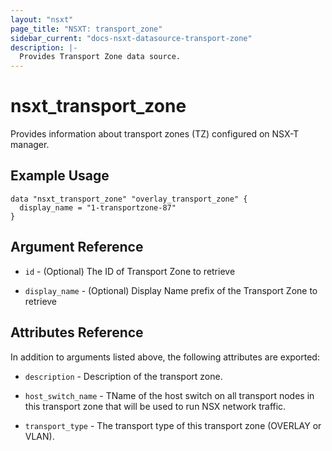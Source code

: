 ```yaml
---
layout: "nsxt"
page_title: "NSXT: transport_zone"
sidebar_current: "docs-nsxt-datasource-transport-zone"
description: |-
  Provides Transport Zone data source.
---
```


# nsxt_transport_zone

Provides information about transport zones (TZ) configured on NSX-T manager.

## Example Usage

```
data "nsxt_transport_zone" "overlay_transport_zone" {
  display_name = "1-transportzone-87"
}
```

## Argument Reference

* `id` - (Optional) The ID of Transport Zone to retrieve

* `display_name` - (Optional) Display Name prefix of the Transport Zone to retrieve

## Attributes Reference

In addition to arguments listed above, the following attributes are exported:

* `description` - Description of the transport zone.

* `host_switch_name` - TName of the host switch on all transport nodes in this transport zone that will be used to run NSX network traffic.

* `transport_type` - The transport type of this transport zone (OVERLAY or VLAN).
